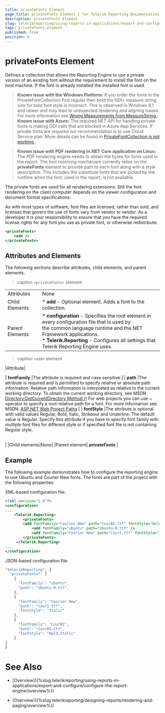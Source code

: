 ```yaml
---
title: privateFonts Element
page_title: privateFonts Element | for Telerik Reporting Documentation
description: privateFonts Element
slug: telerikreporting/using-reports-in-applications/export-and-configure/configure-the-report-engine/privatefonts-element
tags: privatefonts,element
published: True
position: 6
---
```


# privateFonts Element



Defines a collection that allows the Reporting Engine to use a private version         of an existing font without the requirement to install the font on the host machine.         If the font is already installed the installed font is used.       

>  __Known issue with the Windows Platform:__ If you order the fonts in the PrivateFontCollection first regular then bold           the GDI+ measure string size for bold font style is incorrect.            This is observed in Windows 8.1 and newer and may lead to unexpected rendering and aligning issues.           For more information see            [            Wrong Measurements from MeasureString          ](            https://github.com/Microsoft/DirectXTK/issues/34          ).          __Known issue with Azure:__ The required.NET API for handling private fonts is making GDI calls that are blocked in Azure App Services.           If private fonts are required our recommendation is to use Cloud Service plan. More details can be found in             [            PrivateFontCollection is not working          ](            https://feedback.azure.com/forums/34192--general-feedback/suggestions/31381390-privatefontcollection-is-not-working          ).         

>  __Known issue with PDF rendering in.NET Core application on Linux:__ The PDF rendering engine needs to obtain the bytes for fonts used in the report. The font resolving mechanism currently relies on the  __privateFonts__         element to provide path to each font along with a style description. This includes the substitute fonts that are picked by the runtime when the font,            used in the report, is not available.         

The private fonts are used for all rendering extensions. Still the font rendering on the client         computer depends on the viewer configuration and document format specifications:       

As with most types of software, font files are licensed, rather than sold,         and licenses that govern the use of fonts vary from vendor to vendor.         As a developer it is your responsibility to ensure that you have the required license rights         for any font you use as private font, or otherwise redistribute.       

    
````xml
<privateFonts>
    <add />
</privateFonts>
````

## Attributes and Elements

The following sections describe attributes, child elements, and parent elements.

>caption ```<privateFonts>``` element

|   |   |
| ------ | ------ |
Attributes|None|
|Child Elements|*  __add__ - Optional element. Adds a font to the collection.|
|Parent Elements|*  __configuration__ - Specifies the root element in every configuration file that is used by<br/>                  the common language runtime and the.NET Framework applications.<br/>*  __Telerik.Reporting__ - Configures all settings that Telerik Reporting Engine uses.|

>caption ```<add>``` element

|Attribute|

| __fontFamily__ |The attribute is required and case sensitive.|
| __path__ |The attribute is required and is permitted to specify relative or absolute path information.
                    Relative path information is interpreted as relative to the current working directory.
                    To obtain the current working directory, see MSDN [Directory.GetCurrentDirectory Method ()](https://msdn.microsoft.com/en-us/library/system.io.directory.getcurrentdirectory.aspx) For web projects you can use ~ operator to specify a root-relative path for a font. For more informarion see MSDN: [ASP.NET Web Project Paths](https://msdn.microsoft.com/en-us/library/ms178116.aspx) |
| __fontStyle__ |The attribute is optional with valid values Regular, Bold, Italic, Strikeout and Underline.
                    The default value is Regular.
                    Specify this attribute if you have to specify font family with multiple font
                    files for different style or if specified font file is not containing Regular style.

|   |   |
| ------ | ------ |
|
|Child elements|None|
|Parent element| __privateFonts__ |

## Example

The following example demonstrates how to configure the reporting engine to use Ubuntu and Courier New fonts.           The fonts are part of the project with the following properties:         

XML-based configuration file:

    
````xml
<?xml version="1.0"?>
<configuration>
...
    <Telerik.Reporting>
        <privateFonts>
        <add fontFamily="Courier New" path="CourBI.ttf" fontStyle="Bold, Italic" />
            <add fontFamily="ubuntu" path="Ubuntu-R.ttf" />
            <add fontFamily="Courier New" path="CourI.ttf" fontStyle="Italic" />
        </privateFonts>
     </Telerik.Reporting>
...
</configuration>
````

JSON-based configuration file:

    
````js
"telerikReporting": {
  "privateFonts": [
    {
      "fontFamily": "ubuntu",
      "path": "Ubuntu-R.ttf",
    },
    {
      "fontFamily": "Courier New",
      "path": "CourI.ttf",
      "fontStyle": "Italic"
    },
    {
      "fontFamily": "CourBI",
      "path": "CourBI.ttf",
      "fontStyle": "Bold,Italic"
    }
]
}
````

# See Also

 

* [Overview]({%slug telerikreporting/using-reports-in-applications/export-and-configure/configure-the-report-engine/overview%})

 

* [Overview]({%slug telerikreporting/designing-reports/rendering-and-paging/overview%})

